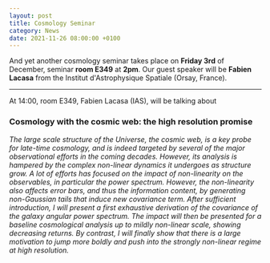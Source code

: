 ```yaml
---
layout: post
title: Cosmology Seminar
category: News
date: 2021-11-26 08:00:00 +0100
---
```


And yet another cosmology seminar takes place on **Friday 3rd** of
December, seminar **room E349** at **2pm**. Our guest speaker will be
**Fabien Lacasa** from the Institut d'Astrophysique Spatiale (Orsay,
France).

---

At 14:00, room E349, Fabien Lacasa (IAS), will be talking about


### Cosmology with the cosmic web: the high resolution promise

*The large scale structure of the Universe, the cosmic web, is a key
probe for late-time cosmology, and is indeed targeted by several of
the major observational efforts in the coming decades. However, its
analysis is hampered by the complex non-linear dynamics it undergoes
as structure grow. A lot of efforts has focused on the impact of
non-linearity on the observables, in particular the power
spectrum. However, the non-linearity also affects error bars, and thus
the information content, by generating non-Gaussian tails that induce
new covariance term. After sufficient introduction, I will present a
first exhaustive derivation of the covariance of the galaxy angular
power spectrum. The impact will then be presented for a baseline
cosmological analysis up to mildly non-linear scale, showing
decreasing returns. By contrast, I will finally show that there is a
large motivation to jump more boldly and push into the strongly
non-linear regime at high resolution.*




